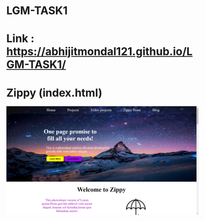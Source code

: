 # LGM-TASK1

# Link : https://abhijitmondal121.github.io/LGM-TASK1/

# Zippy (index.html)
<img src = "demo/f12.png" alt = "no">


